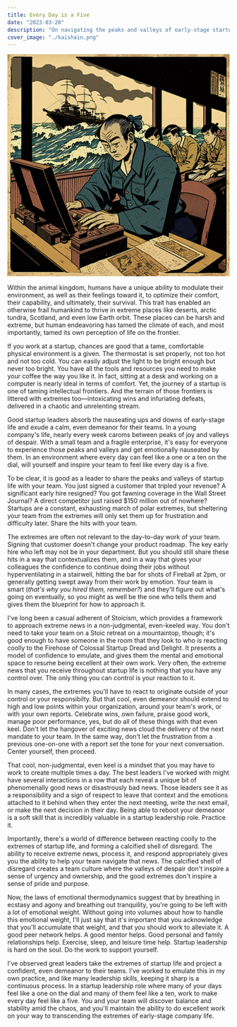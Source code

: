 ```yaml
---
title: Every Day is a Five
date: "2023-03-20"
description: "On navigating the peaks and valleys of early-stage startup life."
cover_image: "./kaishain.png"
---
```


![](./kaishain.png)

Within the animal kingdom, humans have a unique ability to modulate their environment, as well as their feelings toward it, to optimize their comfort, their capability, and ultimately, their survival. This trait has enabled an otherwise frail humankind to thrive in extreme places like deserts, arctic tundra, Scotland, and even low Earth orbit. These places can be harsh and extreme, but human endeavoring has tamed the climate of each, and most importantly, tamed its own perception of life on the frontier.

If you work at a startup, chances are good that a tame, comfortable physical environment is a given. The thermostat is set properly, not too hot and not too cold. You can easily adjust the light to be bright enough but never too bright. You have all the tools and resources you need to make your coffee the way you like it. In fact, sitting at a desk and working on a computer is nearly ideal in terms of comfort. Yet, the journey of a startup is one of taming intellectual frontiers. And the terrain of those frontiers is littered with extremes too—intoxicating wins and infuriating defeats, delivered in a chaotic and unrelenting stream.

Good startup leaders absorb the nauseating ups and downs of early-stage life and exude a calm, even demeanor for their teams. In a young company's life, nearly every week caroms between peaks of joy and valleys of despair. With a small team and a fragile enterprise, it's easy for everyone to experience those peaks and valleys and get emotionally nauseated by them. In an environment where every day can feel like a one or a ten on the dial, will yourself and inspire your team to feel like every day is a five.

To be clear, it is good as a leader to share the peaks and valleys of startup life with your team. You just signed a customer that tripled your revenue? A significant early hire resigned? You got fawning coverage in the Wall Street Journal? A direct competitor just raised $150 million out of nowhere? Startups are a constant, exhausting march of polar extremes, but sheltering your team from the extremes will only set them up for frustration and difficulty later. Share the hits with your team.

The extremes are often not relevant to the day-to-day work of your team. Signing that customer doesn't change your product roadmap. The key early hire who left may not be in your department. But you should still share these hits in a way that contextualizes them, and in a way that gives your colleagues the confidence to continue doing their jobs without hyperventilating in a stairwell, hitting the bar for shots of Fireball at 2pm, or generally getting swept away from their work by emotion. Your team is smart (_that's why you hired them, remember?_) and they'll figure out what's going on eventually, so you might as well be the one who tells them and gives them the blueprint for how to approach it.

I've long been a casual adherent of Stoicism, which provides a framework to approach extreme news in a non-judgmental, even-keeled way. You don't need to take your team on a Stoic retreat on a mountaintop, though; it's good enough to have someone in the room that they look to who is reacting coolly to the Firehose of Colossal Startup Dread and Delight. It presents a model of confidence to emulate, and gives them the mental and emotional space to resume being excellent at their own work. Very often, the extreme news that you receive throughout startup life is nothing that you have any control over. The only thing you can control is your reaction to it.

In many cases, the extremes you'll have to react to originate outside of your control or your responsibilty. But that cool, even demeanor should extend to high and low points within your organization, around your team's work, or with your own reports. Celebrate wins, own failure, praise good work, manage poor performance, yes, but do all of these things with that even keel. Don't let the hangover of exciting news cloud the delivery of the next mandate to your team. In the same way, don't let the frustration from a previous one-on-one with a report set the tone for your next conversation. Center yourself, then proceed.

That cool, non-judgmental, even keel is a mindset that you may have to work to create multiple times a day. The best leaders I've worked with might have several interactions in a row that each reveal a unique bit of phenomenally good news or disastrously bad news. Those leaders see it as a responsibility and a sign of respect to leave that context and the emotions attached to it behind when they enter the next meeting, write the next email, or make the next decision in their day. Being able to reboot your demeanor is a soft skill that is incredibly valuable in a startup leadership role. Practice it.

Importantly, there's a world of difference between reacting coolly to the extremes of startup life, and forming a calcified shell of disregard. The ability to receive extreme news, process it, and respond appropriately gives you the ability to help your team navigate that news. The calcified shell of disregard creates a team culture where the valleys of despair don't inspire a sense of urgency and ownership, and the good extremes don't inspire a sense of pride and purpose.

Now, the laws of emotional thermodynamics suggest that by breathing in ecstasy and agony and breathing out tranquility, you're going to be left with a lot of emotional weight. Without going into volumes about how to handle this emotional weight, I'll just say that it's important that you acknowledge that you'll accumulate that weight, and that you should work to alleviate it. A good peer network helps. A good mentor helps. Good personal and family relationships help. Exercise, sleep, and leisure time help. Startup leadership is hard on the soul. Do the work to support yourself.

I've observed great leaders take the extremes of startup life and project a confident, even demeanor to their teams. I've worked to emulate this in my own practice, and like many leadership skills, keeping it sharp is a continuous process. In a startup leadership role where many of your days feel like a one on the dial and many of them feel like a ten, work to make every day feel like a five. You and your team will discover balance and stability amid the chaos, and you'll maintain the ability to do excellent work on your way to transcending the extremes of early-stage company life.